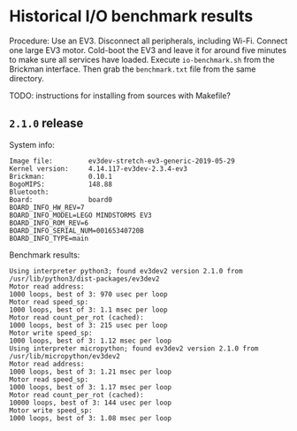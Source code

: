 # Historical I/O benchmark results

Procedure: Use an EV3. Disconnect all peripherals, including Wi-Fi. Connect one large EV3 motor. Cold-boot the EV3 and
leave it for around five minutes to make sure all services have loaded. Execute `io-benchmark.sh` from the Brickman
interface. Then grab the `benchmark.txt` file from the same directory.

TODO: instructions for installing from sources with Makefile?

## `2.1.0` release
System info:
```
Image file:         ev3dev-stretch-ev3-generic-2019-05-29
Kernel version:     4.14.117-ev3dev-2.3.4-ev3
Brickman:           0.10.1
BogoMIPS:           148.88
Bluetooth:          
Board:              board0
BOARD_INFO_HW_REV=7
BOARD_INFO_MODEL=LEGO MINDSTORMS EV3
BOARD_INFO_ROM_REV=6
BOARD_INFO_SERIAL_NUM=00165340720B
BOARD_INFO_TYPE=main
```

Benchmark results:
```
Using interpreter python3; found ev3dev2 version 2.1.0 from /usr/lib/python3/dist-packages/ev3dev2
Motor read address:
1000 loops, best of 3: 970 usec per loop
Motor read speed_sp:
1000 loops, best of 3: 1.1 msec per loop
Motor read count_per_rot (cached):
1000 loops, best of 3: 215 usec per loop
Motor write speed_sp:
1000 loops, best of 3: 1.12 msec per loop
Using interpreter micropython; found ev3dev2 version 2.1.0 from /usr/lib/micropython/ev3dev2
Motor read address:
1000 loops, best of 3: 1.21 msec per loop
Motor read speed_sp:
1000 loops, best of 3: 1.17 msec per loop
Motor read count_per_rot (cached):
10000 loops, best of 3: 144 usec per loop
Motor write speed_sp:
1000 loops, best of 3: 1.08 msec per loop
```